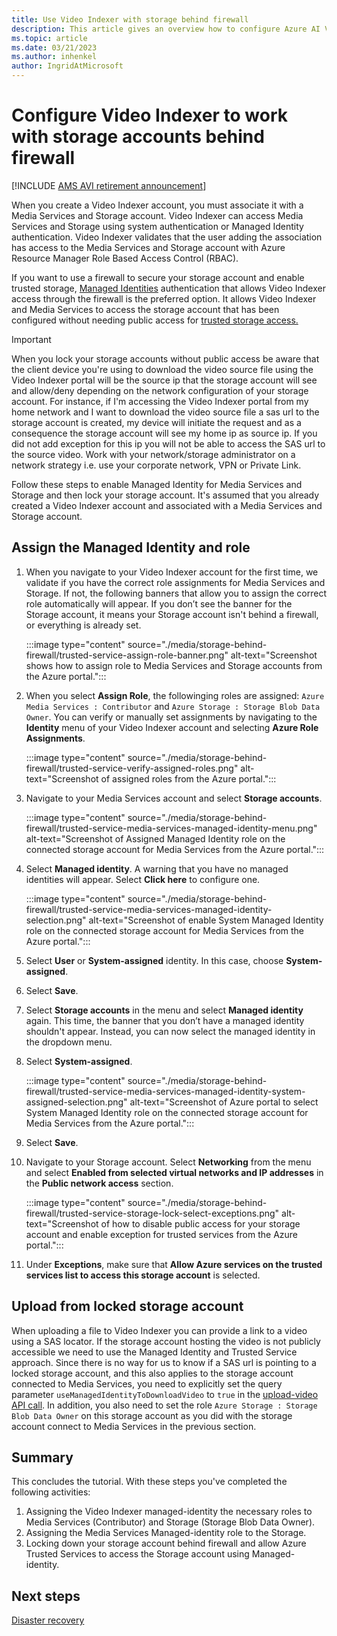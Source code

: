 ```yaml
---
title: Use Video Indexer with storage behind firewall
description: This article gives an overview how to configure Azure AI Video Indexer to use storage behind firewall.
ms.topic: article
ms.date: 03/21/2023
ms.author: inhenkel
author: IngridAtMicrosoft
---
```


# Configure Video Indexer to work with storage accounts behind firewall

[!INCLUDE [AMS AVI retirement announcement](./includes/important-ams-retirement-avi-announcement.md)]

When you create a Video Indexer account, you must associate it with a Media Services and Storage account. Video Indexer can access Media Services and Storage using system authentication or Managed Identity authentication. Video Indexer validates that the user adding the association has access to the Media Services and Storage account with Azure Resource Manager Role Based Access Control (RBAC).

If you want to use a firewall to secure your storage account and enable trusted storage, [Managed Identities](/azure/media-services/latest/concept-managed-identities) authentication that allows Video Indexer access through the firewall is the preferred option. It allows Video Indexer and Media Services to access the storage account that has been configured without needing public access for [trusted storage access.](../storage/common/storage-network-security.md?tabs=azure-portal#grant-access-to-trusted-azure-services)

> [!IMPORTANT] 
> When you lock your storage accounts without public access be aware that the client device you're using to download the video source file using the Video Indexer portal will be the source ip that the storage account will see and allow/deny depending on the network configuration of your storage account. For instance, if I'm accessing the Video Indexer portal from my home network and I want to download the video source file a sas url to the storage account is created, my device will initiate the request and as a consequence the storage account will see my home ip as source ip. If you did not add exception for this ip you will not be able to access the SAS url to the source video. Work with your network/storage administrator on a network strategy i.e. use your corporate network, VPN or Private Link. 

Follow these steps to enable Managed Identity for Media Services and Storage and then lock your storage account. It's assumed that you already created a Video Indexer account and associated with a Media Services and Storage account.

## Assign the Managed Identity and role

1. When you navigate to your Video Indexer account for the first time, we validate if you have the correct role assignments for Media Services and Storage. If not, the following banners that allow you to assign the correct role automatically will appear. If you don’t see the banner for the Storage account, it means your Storage account isn't behind a firewall, or everything is already set.

   :::image type="content" source="./media/storage-behind-firewall/trusted-service-assign-role-banner.png" alt-text="Screenshot shows how to assign role to Media Services and Storage accounts from the Azure portal.":::
1. When you select **Assign Role**, the followinging roles are assigned: `Azure Media Services : Contributor` and `Azure Storage : Storage Blob Data Owner`. You can verify or manually set assignments by navigating to the **Identity** menu of your Video Indexer account and selecting **Azure Role Assignments**.

   :::image type="content" source="./media/storage-behind-firewall/trusted-service-verify-assigned-roles.png" alt-text="Screenshot of assigned roles from the Azure portal.":::
1. Navigate to your Media Services account and select **Storage accounts**.

   :::image type="content" source="./media/storage-behind-firewall/trusted-service-media-services-managed-identity-menu.png" alt-text="Screenshot of Assigned Managed Identity role on the connected storage account for Media Services from the Azure portal.":::
1. Select **Managed identity**. A warning that you have no managed identities will appear. Select **Click here** to configure one.

   :::image type="content" source="./media/storage-behind-firewall/trusted-service-media-services-managed-identity-selection.png" alt-text="Screenshot of enable System Managed Identity role on the connected storage account for Media Services from the Azure portal.":::
1. Select **User** or **System-assigned** identity. In this case, choose **System-assigned**.
1. Select **Save**.
1. Select **Storage accounts** in the menu and select **Managed identity** again. This time, the banner that you don’t have a managed identity shouldn't appear. Instead, you can now select the managed identity in the dropdown menu.
1. Select **System-assigned**.

   :::image type="content" source="./media/storage-behind-firewall/trusted-service-media-services-managed-identity-system-assigned-selection.png" alt-text="Screenshot of Azure portal to select System Managed Identity role on the connected storage account for Media Services from the Azure portal.":::
1. Select **Save**.
1. Navigate to your Storage account. Select **Networking** from the menu and select **Enabled from selected virtual networks and IP addresses** in the **Public network access** section.

   :::image type="content" source="./media/storage-behind-firewall/trusted-service-storage-lock-select-exceptions.png" alt-text="Screenshot of how to disable public access for your storage account and enable exception for trusted services from the Azure portal.":::
1. Under **Exceptions**, make sure that **Allow Azure services on the trusted services list to access this storage account** is selected.


## Upload from locked storage account

When uploading a file to Video Indexer you can provide a link to a video using a SAS locator. If the storage account hosting the video is not publicly accessible we need to use the Managed Identity and Trusted Service approach. Since there is no way for us to know if a SAS url is pointing to a locked storage account, and this also applies to the storage account connected to Media Services, you need to explicitly set the query parameter `useManagedIdentityToDownloadVideo` to `true` in the [upload-video API call](https://api-portal.videoindexer.ai/api-details#api=Operations&operation=Upload-Video). In addition, you also need to set the role `Azure Storage : Storage Blob Data Owner` on this storage account as you did with the storage account connect to Media Services in the previous section.

## Summary

This concludes the tutorial. With these steps you've completed the following activities:

1. Assigning the Video Indexer managed-identity the necessary roles to Media Services (Contributor) and Storage (Storage Blob Data Owner).
1. Assigning the Media Services Managed-identity role to the Storage.
1. Locking down your storage account behind firewall and allow Azure Trusted Services to access the Storage account using Managed-identity.

## Next steps

[Disaster recovery](video-indexer-disaster-recovery.md)
